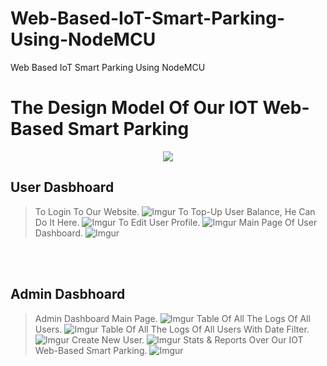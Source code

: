 # Web-Based-IoT-Smart-Parking-Using-NodeMCU
 Web Based IoT Smart Parking Using NodeMCU

# The Design Model Of Our IOT Web-Based Smart Parking
<p align="center">
 <img src="Design%20Model/IMG_20220614_004643.jpg">
 <br/>
</p>

## User Dasbhoard
> To Login To Our Website.
![Imgur](User%20Dashboard%20ScreenShots/login.PNG)
> To Top-Up User Balance, He Can Do It Here.
![Imgur](User%20Dashboard%20ScreenShots/balance.PNG)
> To Edit User Profile.
![Imgur](User%20Dashboard%20ScreenShots/profile.PNG)
> Main Page Of User Dashboard.
![Imgur](User%20Dashboard%20ScreenShots/userDashnoard2.PNG)

<br/>
<br/>

## Admin Dasbhoard
> Admin Dashboard Main Page.
![Imgur](Admin%20Dashboard%20ScreenShots/Capture_1.PNG)
> Table Of All The Logs Of All Users.
![Imgur](Admin%20Dashboard%20ScreenShots/Capture_2.png)
> Table Of All The Logs Of All Users With Date Filter.
![Imgur](Admin%20Dashboard%20ScreenShots/Capture_3.png)
> Create New User.
![Imgur](Admin%20Dashboard%20ScreenShots/Capture_4.png)
> Stats & Reports Over Our IOT Web-Based Smart Parking.
![Imgur](Admin%20Dashboard%20ScreenShots/Capture_5.png)
